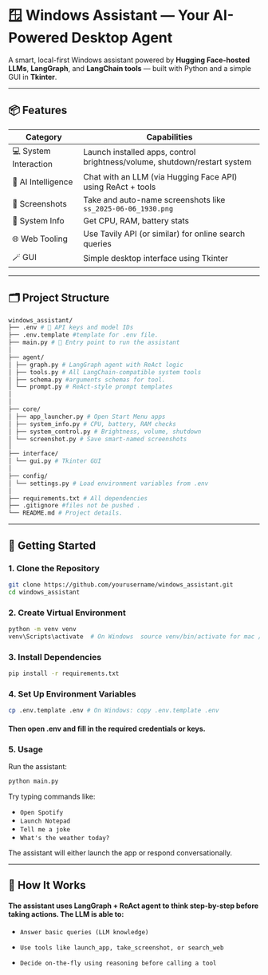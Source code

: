 # 🪟 Windows Assistant — Your AI-Powered Desktop Agent

A smart, local-first Windows assistant powered by **Hugging Face-hosted LLMs**, **LangGraph**, and **LangChain tools** — built with Python and a simple GUI in **Tkinter**.

---

## 📦 Features

| Category              | Capabilities                                                                 |
|-----------------------|------------------------------------------------------------------------------|
| 💻 System Interaction | Launch installed apps, control brightness/volume, shutdown/restart system   |
| 🧠 AI Intelligence     | Chat with an LLM (via Hugging Face API) using ReAct + tools                 |
| 📸 Screenshots         | Take and auto-name screenshots like `ss_2025-06-06_1930.png`                |
| 🔋 System Info         | Get CPU, RAM, battery stats                                                 |
| 🌐 Web Tooling         | Use Tavily API (or similar) for online search queries                       |
| 🪄 GUI                 | Simple desktop interface using Tkinter                                      |

---

## 🗂️ Project Structure

```bash
windows_assistant/
├── .env # 🔐 API keys and model IDs
├── .env.template #template for .env file.
├── main.py # 🎯 Entry point to run the assistant
│
├── agent/
│ ├── graph.py # LangGraph agent with ReAct logic
│ ├── tools.py # All LangChain-compatible system tools
│ ├── schema.py #arguments schemas for tool.
│ └── prompt.py # ReAct-style prompt templates
│  
│
├── core/
│ ├── app_launcher.py # Open Start Menu apps
│ ├── system_info.py # CPU, battery, RAM checks
│ ├── system_control.py # Brightness, volume, shutdown
│ └── screenshot.py # Save smart-named screenshots
│
├── interface/
│ └── gui.py # Tkinter GUI
│
├── config/
│ └── settings.py # Load environment variables from .env
│
├── requirements.txt # All dependencies
├── .gitignore #files not be pushed .
└── README.md # Project details.
```

---

## 🚀 Getting Started

### 1. Clone the Repository
```bash
git clone https://github.com/yourusername/windows_assistant.git
cd windows_assistant
```

### 2. Create Virtual Environment
```bash
python -m venv venv
venv\Scripts\activate  # On Windows  source venv/bin/activate for mac /linuix
```
### 3. Install Dependencies
```bash
pip install -r requirements.txt
```
### 4. Set Up Environment Variables
```bash 
cp .env.template .env # On Windows: copy .env.template .env
```
#### Then open .env and fill in the required credentials or keys.

### 5. Usage

Run the assistant:

```bash
python main.py
```

Try typing commands like:

* `Open Spotify`
* `Launch Notepad`
* `Tell me a joke`
* `What's the weather today?`

The assistant will either launch the app or respond conversationally.

---
## 🧠 How It Works
#### The assistant uses LangGraph + ReAct agent to think step-by-step before taking actions. The LLM is able to:

* `Answer basic queries (LLM knowledge)`

* `Use tools like launch_app, take_screenshot, or search_web`

* `Decide on-the-fly using reasoning before calling a tool`
